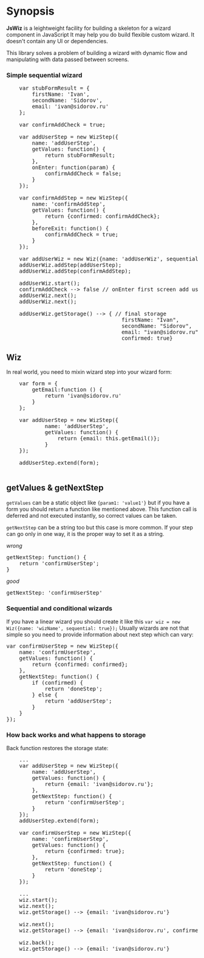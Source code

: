 # Synopsis
**JsWiz** is a leightweight facility for building a skeleton for a wizard component in JavaScript
It may help you do build flexible custom wizard. It doesn't contain any UI or dependencies.

This library solves a problem of building a wizard with dynamic flow and manipulating with data
passed between screens.

### Simple sequential wizard

<pre>
    var stubFormResult = {
        firstName: 'Ivan',
        secondName: 'Sidorov',
        email: 'ivan@sidorov.ru'
    };

    var confirmAddCheck = true;

    var addUserStep = new WizStep({
        name: 'addUserStep',
        getValues: function() {
            return stubFormResult;
        },
        onEnter: function(param) {
            confirmAddCheck = false;
        }
    });

    var confirmAddStep = new WizStep({
        name: 'confirmAddStep',
        getValues: function() {
            return {confirmed: confirmAddCheck};
        },
        beforeExit: function() {
            confirmAddCheck = true;
        }
    });

    var addUserWiz = new Wiz({name: 'addUserWiz', sequential: true});
    addUserWiz.addStep(addUserStep);
    addUserWiz.addStep(confirmAddStep);

    addUserWiz.start();
    confirmAddCheck --> false // onEnter first screen add user confirm check
    addUserWiz.next();
    addUserWiz.next();

    addUserWiz.getStorage() --> { // final storage
                                    firstName: "Ivan",
                                    secondName: "Sidorov",
                                    email: "ivan@sidorov.ru",
                                    confirmed: true}
</pre>

## Wiz

In real world, you need to mixin wizard step into your wizard form:

<pre>
    var form = {
        getEmail:function () {
            return 'ivan@sidorov.ru'
        }
    };

    var addUserStep = new WizStep({
            name: 'addUserStep',
            getValues: function() {
                return {email: this.getEmail()};
            }
    });

    addUserStep.extend(form);

</pre>

## getValues & getNextStep
`getValues` can be a static object like `{param1: 'value1'}` but if you have a form you should return a function
like mentioned above. This function call is deferred and not executed instantly, so correct values can be taken.

`getNextStep` can be a string too but this case is more common. If your step can go only in one way, it is the proper
way to set it as a string.

*wrong*
<pre>
getNextStep: function() {
    return 'confirmUserStep';
}
</pre>

*good*
<pre>
getNextStep: 'confirmUserStep'
</pre>

### Sequential and conditional wizards

If you have a linear wizard you should create it like this `var wiz = new Wiz({name: 'wizName', sequential: true});`
Usually wizards are not that simple so you need to provide information about next step which can vary:

<pre>
var confirmUserStep = new WizStep({
    name: 'confirmUserStep',
    getValues: function() {
        return {confirmed: confirmed};
    },
    getNextStep: function() {
        if (confirmed) {
            return 'doneStep';
        } else {
            return 'addUserStep';
        }
    }
});
</pre>

### How back works and what happens to storage

Back function restores the storage state:
<pre>
    ...
    var addUserStep = new WizStep({
        name: 'addUserStep',
        getValues: function() {
            return {email: 'ivan@sidorov.ru'};
        },
        getNextStep: function() {
            return 'confirmUserStep';
        }
    });
    addUserStep.extend(form);

    var confirmUserStep = new WizStep({
        name: 'confirmUserStep',
        getValues: function() {
            return {confirmed: true};
        },
        getNextStep: function() {
            return 'doneStep';
        }
    });

    ...
    wiz.start();
    wiz.next();
    wiz.getStorage() --> {email: 'ivan@sidorov.ru'}

    wiz.next();
    wiz.getStorage() --> {email: 'ivan@sidorov.ru', confirmed: true}

    wiz.back();
    wiz.getStorage() --> {email: 'ivan@sidorov.ru'}

</pre>

